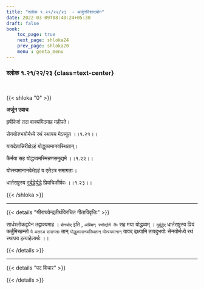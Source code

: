 ```yaml
---
title: "श्लोक १.२१/२२/२३  - अर्जुनविशादयोग"
date: 2022-03-09T08:40:24+05:30
draft: false
book:
    toc_page: true
    next_page: shloka24
    prev_page: shloka20
    menu : geeta_menu
---
```




### श्लोक १.२१/२२/२३ {class=text-center}

<br/>

{{< shloka  "0"  >}}

**अर्जुन उवाच**

हृषीकेशं तदा वाक्यमिदमाह महीपते।

सेनयोरुभयोर्मध्ये रथं स्थापय मेऽच्युत  ।।१.२१।।


यावदेतान्निरीक्षेऽहं योद्धुकामानवस्थितान्।

कैर्मया सह योद्धव्यमस्मिन्रणसमुद्यमे  ।।१.२२।।


योत्स्यमानानवेक्षेऽहं य एतेऽत्र समागताः।

धार्तराष्ट्रस्य दुर्बुद्धेर्युद्धे प्रियचिकीर्षवः  ।।१.२३।।

{{< /shloka >}}

---


{{< details "श्रीराघवेन्द्रतीर्थविरचित गीताविवृत्तिः" >}}

सार्धश्लोकद्वयेन तद्वाक्यमाह ।
`सेनयोर्` इति , `अस्मिन् रणोद्योगे कैः` सह मया योद्धव्यम् ।
`दुर्बुद्धेर्`  धार्तराष्ट्रस्य प्रियं कर्तुमिच्छन्तो  `ये` `अतरअ`  `समागताः` तान् `योद्धुकामानवस्थितान्` `योत्स्यमानान्` यावद् द्रक्ष्यामि तावदुभयोः सेनयोर्मध्ये रथं स्थापय इत्याहेत्यर्थः ।।

{{< /details >}}


---

{{< details "पद विचार" >}}


{{< /details >}}
